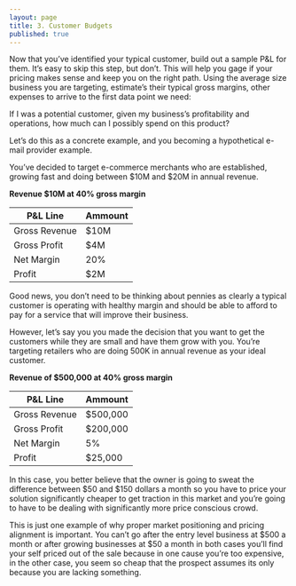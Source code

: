 ```yaml
---
layout: page
title: 3. Customer Budgets
published: true
---
```



Now that you’ve identified your typical customer, build out a sample P&L for them. It’s easy to skip this step, but don’t. This will help you gage if your pricing makes sense and keep you on the right path.  Using the average size business you are targeting, estimate’s their typical gross margins, other expenses to arrive to the first data point we need:

If I was a potential customer, given my business’s profitability and operations, how much can I possibly spend on this product?

Let’s do this as a concrete example, and you becoming a hypothetical e-mail provider example. 

You’ve decided to target e-commerce merchants who are established, growing fast and doing between $10M and $20M in annual revenue. 

**Revenue $10M at 40% gross margin**
<table>
    <thead>
        <tr>
            <th>P&L Line</th>
            <th>Ammount</th>
        </tr>
    </thead>
    <tbody>
        <tr>
            <td>Gross Revenue</td>
            <td>$10M</td>
        </tr>
        <tr>
            <td>Gross Profit</td>
            <td>$4M</td>
        </tr>
        <tr>
            <td>Net Margin</td>
            <td>20%</td>
        </tr>
        <tr>
            <td>Profit</td>
            <td>$2M</td>
        </tr>
    </tbody>
</table>

Good news, you don’t need to be thinking about pennies as clearly a typical customer is operating with healthy margin and should be able to afford to pay for a service that will improve their business.

However, let’s say you you made the decision that you want to get the customers while they are small and have them grow with you. You’re targeting retailers who are doing 500K in annual revenue as your ideal customer.

**Revenue of $500,000 at 40% gross margin**
<table>
    <thead>
        <tr>
            <th>P&L Line</th>
            <th>Ammount</th>
        </tr>
    </thead>
    <tbody>
        <tr>
            <td>Gross Revenue</td>
            <td>$500,000</td>
        </tr>
        <tr>
            <td>Gross Profit</td>
            <td>$200,000</td>
        </tr>
        <tr>
            <td>Net Margin</td>
            <td>5%</td>
        </tr>
        <tr>
            <td>Profit</td>
            <td>$25,000</td>
        </tr>
    </tbody>
</table> 

In this case, you better believe that the owner is going to sweat the difference between $50 and $150 dollars a month so you have to price your solution significantly cheaper to get traction in this market and you’re going to have to be dealing with significantly more price conscious crowd.

This is just one example of why proper market positioning and pricing alignment is important. You can’t go after the entry level business at $500 a month or after growing businesses at $50 a month in both cases you’ll find your self priced out of the sale because in one cause you’re too expensive, in the other case, you seem so cheap that the prospect assumes its only because you are lacking something. 